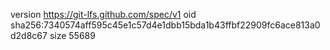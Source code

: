 version https://git-lfs.github.com/spec/v1
oid sha256:7340574aff595c45e1c57d4e1dbb15bda1b43ffbf22909fc6ace813a0d2d8c67
size 55689
